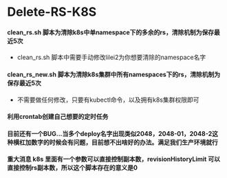 # Delete-RS-K8S

#### clean_rs.sh 脚本为清除k8s中单namespace下的多余的rs，清除机制为保存最近5次

* clean_rs.sh 脚本中需要手动修改lilei2为你想要清除的namespace名字

#### clean_rs_new.sh 脚本为清除k8s集群中所有namespaces下的rs，清除机制为保存最近5次

* 不需要做任何修改，只要有kubectl命令，以及拥有k8s集群权限即可

#### 利用crontab创建自己想要的定时任务

#### 目前还有一个BUG...当多个deploy名字出现类似2048，2048-01，2048-2这种横杠加数字的时候会有问题，目前想不出啥好的办法。满足我们生产环境就行

#### 重大消息 k8s 里面有一个参数可以直接控制副本数，revisionHistoryLimit 可以直接控制rs副本数，所以这个脚本存在的意义是0
